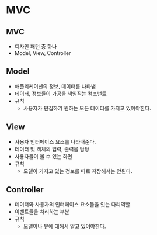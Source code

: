 # MVC

## MVC

- 디자인 패턴 중 하나
- Model, View, Controller

## Model

- 애플리케이션의 정보, 데이터를 나타냄
- 데이터, 정보들이 가공을 책임직는 컴포넌트
- 규칙
  - 사용자가 편집하기 원하는 모든 데이터를 가지고 있어야한다.

## View

- 사용자 인터페이스 요소를 나타내준다.
- 데이터 및 객체의 입력, 출력을 담당
- 사용자들이 볼 수 있는 화면
- 규칙
  - 모델이 가지고 있는 정보를 따로 저장해서는 안된다.

## Controller

- 데이터와 사용자의 인터페이스 요소들을 잇는 다리역할
- 이벤트들을 처리하는 부분
- 규칙
  - 모델이나 뷰에 대해서 알고 있어야한다.

